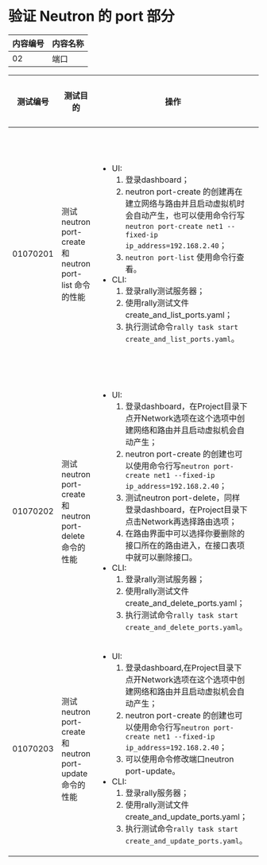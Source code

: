 # 验证 Neutron 的 port 部分

|内容编号|内容名称|
|--------|--------|
|02|端口|


|测试编号|测试目的|操作|预期结果|实际结果|备注|Rally/Tempest/None|
|--------|--------|----|--------|--------|----|------------------|
|01070201|测试 neutron port-create 和 neutron port-list 命令的性能|<ul><li>UI:<ol><li>登录dashboard；</li><li>neutron port-create 的创建再在建立网络与路由并且启动虚拟机时会自动产生，也可以使用命令行写```neutron port-create net1 --fixed-ip ip_address=192.168.2.40```；</li><li>```neutron port-list``` 使用命令行查看。</li></ol></li><li>CLI:<ol><li>登录rally测试服务器；</li><li>使用rally测试文件create_and_list_ports.yaml；</li><li>执行测试命令```rally task start create_and_list_ports.yaml```。|<ul><li>UI:<ul><li>能够成功的创建端口</li><li>能够查看到完整的端口列表</li></ul></li><li>CLI:<ul><li>Rally 测试成功</li></ul></li></ul>||<ul><li>创建并列出端口</li><li>neutron port-list在UI中不能很好的查看，只能通过看各个网络下来看到，要想查看完整的列表使用命令行比较好|Rally:</br>create_and_list_ports.yaml|
|01070202|测试 neutron port-create 和 neutron port-delete 命令的性能|<ul><li>UI:<ol><li>登录dashboard，在Project目录下点开Network选项在这个选项中创建网络和路由并且启动虚拟机会自动产生；</li><li>neutron port-create 的创建也可以使用命令行写```neutron port-create net1 --fixed-ip ip_address=192.168.2.40```；</li><li>测试neutron port-delete，同样登录dashboard，在Project目录下点击Network再选择路由选项；</li><li>在路由界面中可以选择你要删除的接口所在的路由进入，在接口表项中就可以删除接口。</li></ol></li><li>CLI:<ol><li>登录rally测试服务器；</li><li>使用rally测试文件create_and_delete_ports.yaml；</li><li>执行测试命令```rally task start create_and_delete_ports.yaml```。</li></ol></li></ul>|<ul><li>UI:<ul><li>能够成功创建接口；</li><li>能够成功删除接口</li></ul></li><li>CLI:<ul><li>Rally 测试成功</li></ul></li></ul>||创建端口后，将其删除|Rally:</br>create_and_delete_ports.yaml|
|01070203|测试 neutron port-create 和 neutron port-update 命令的性能|<ul><li>UI:<ol><li>登录dashboard,在Project目录下点开Network选项在这个选项中创建网络和路由并且启动虚拟机会自动产生；</li><li>neutron port-create 的创建也可以使用命令行写```neutron port-create net1 --fixed-ip ip_address=192.168.2.40```；</li><li>可以使用命令修改端口neutron port-update。</li></ol></li><li>CLI:<ol><li>登录rally服务器；</li><li>使用rally测试文件create_and_update_ports.yaml；</li><li>执行测试命令```rally task start create_and_update_ports.yaml```。</li></ol></li></ul>|<ul><li>UI:<ul><li>能够成功的创建端口</li><li>能够成功的修改端口</li></ul></li><li>CLI:<ul><li>Rally 测试成功</li></ul></li></ul>||</li><li>创建端口后，修改端口</li><li>修改端口，在UI当中只能修改端口名字，使用命令可以修改端口更多基本信息，在rally当中修改更多基本信息。|Rally:</br>create_and_update_ports.yaml|

